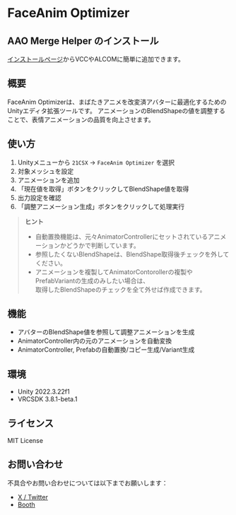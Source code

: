 # FaceAnim Optimizer

## AAO Merge Helper のインストール

 [インストールページ]()からVCCやALCOMに簡単に追加できます。

## 概要
FaceAnim Optimizerは、まばたきアニメを改変済アバターに最適化するためのUnityエディタ拡張ツールです。
アニメーションのBlendShapeの値を調整することで、表情アニメーションの品質を向上させます。

## 使い方
1. Unityメニューから `21CSX` → `FaceAnim Optimizer` を選択
2. 対象メッシュを設定
3. アニメーションを追加
4. 「現在値を取得」ボタンをクリックしてBlendShape値を取得
5. 出力設定を確認
6. 「調整アニメーション生成」ボタンをクリックして処理実行

> **ヒント**
> - 自動置換機能は、元々AnimatorControllerにセットされているアニメーションかどうかで判断しています。  
> - 参照したくないBlendShapeは、BlendShape取得後チェックを外してください。  
> - アニメーションを複製してAnimatorContorollerの複製やPrefabVariantの生成のみしたい場合は、  
> 取得したBlendShapeのチェックを全て外せば作成できます。  

## 機能
- アバターのBlendShape値を参照して調整アニメーションを生成
- AnimatorController内の元のアニメーションを自動変換
- AnimatorController, Prefabの自動置換/コピー生成/Variant生成

## 環境
- Unity 2022.3.22f1
- VRCSDK 3.8.1-beta.1

## ライセンス
MIT License

## お問い合わせ
不具合やお問い合わせについては以下までお願いします：
- [X / Twitter](https://x.com/pnpnrkgk)
- [Booth](https://l21l.booth.pm/)
